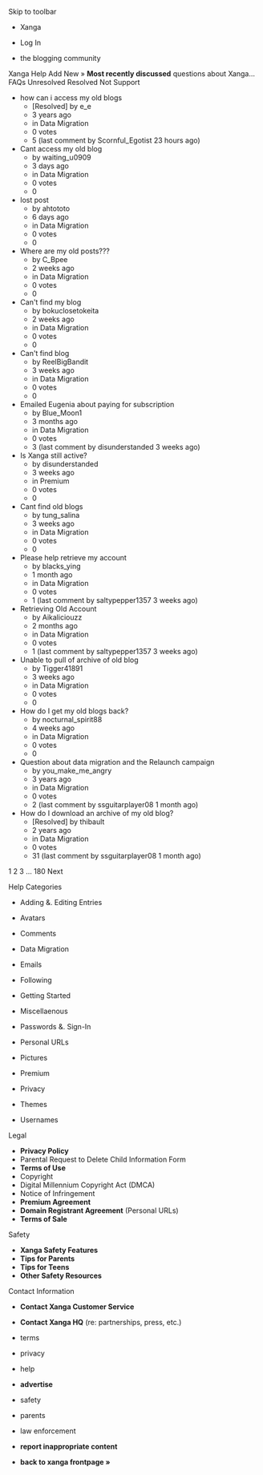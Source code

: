 Skip to toolbar

*   Xanga

*   Log In

*   the blogging community

Xanga Help Add New » **Most recently discussed** questions about Xanga… FAQs Unresolved Resolved Not Support

*   how can i access my old blogs
    *   \[Resolved\] by e\_e
    *   3 years ago
    *   in Data Migration
    *   0 votes
    *   5 (last comment by Scornful\_Egotist 23 hours ago)
*   Cant access my old blog
    *   by waiting\_u0909
    *   3 days ago
    *   in Data Migration
    *   0 votes
    *   0
*   lost post
    *   by ahtototo
    *   6 days ago
    *   in Data Migration
    *   0 votes
    *   0
*   Where are my old posts???
    *   by C\_Bpee
    *   2 weeks ago
    *   in Data Migration
    *   0 votes
    *   0
*   Can't find my blog
    *   by bokuclosetokeita
    *   2 weeks ago
    *   in Data Migration
    *   0 votes
    *   0
*   Can't find blog
    *   by ReelBigBandit
    *   3 weeks ago
    *   in Data Migration
    *   0 votes
    *   0
*   Emailed Eugenia about paying for subscription
    *   by Blue\_Moon1
    *   3 months ago
    *   in Data Migration
    *   0 votes
    *   3 (last comment by disunderstanded 3 weeks ago)
*   Is Xanga still active?
    *   by disunderstanded
    *   3 weeks ago
    *   in Premium
    *   0 votes
    *   0
*   Cant find old blogs
    *   by tung\_salina
    *   3 weeks ago
    *   in Data Migration
    *   0 votes
    *   0
*   Please help retrieve my account
    *   by blacks\_ying
    *   1 month ago
    *   in Data Migration
    *   0 votes
    *   1 (last comment by saltypepper1357 3 weeks ago)
*   Retrieving Old Account
    *   by Aikaliciouzz
    *   2 months ago
    *   in Data Migration
    *   0 votes
    *   1 (last comment by saltypepper1357 3 weeks ago)
*   Unable to pull of archive of old blog
    *   by Tigger41891
    *   3 weeks ago
    *   in Data Migration
    *   0 votes
    *   0
*   How do I get my old blogs back?
    *   by nocturnal\_spirit88
    *   4 weeks ago
    *   in Data Migration
    *   0 votes
    *   0
*   Question about data migration and the Relaunch campaign
    *   by you\_make\_me\_angry
    *   3 years ago
    *   in Data Migration
    *   0 votes
    *   2 (last comment by ssguitarplayer08 1 month ago)
*   How do I download an archive of my old blog?
    *   \[Resolved\] by thibault
    *   2 years ago
    *   in Data Migration
    *   0 votes
    *   31 (last comment by ssguitarplayer08 1 month ago)

1 2 3 ... 180 Next

Help Categories

*   Adding &. Editing Entries
*   Avatars
*   Comments
*   Data Migration
*   Emails
*   Following
*   Getting Started
*   Miscellaenous

*   Passwords &. Sign-In
*   Personal URLs
*   Pictures
*   Premium
*   Privacy
*   Themes
*   Usernames

Legal

*   **Privacy Policy**
*   Parental Request to Delete Child Information Form
*   **Terms of Use**
*   Copyright
*   Digital Millennium Copyright Act (DMCA)
*   Notice of Infringement
*   **Premium Agreement**
*   **Domain Registrant Agreement** (Personal URLs)
*   **Terms of Sale**

Safety

*   **Xanga Safety Features**
*   **Tips for Parents**
*   **Tips for Teens**
*   **Other Safety Resources**

Contact Information

*   **Contact Xanga Customer Service**
*   **Contact Xanga HQ** (re: partnerships, press, etc.)

*   terms
*   privacy
*   help
*   **advertise**

*   safety
*   parents
*   law enforcement
*   **report inappropriate content**

*   **back to xanga frontpage »**